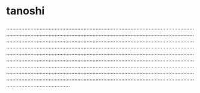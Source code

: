 # tanoshi

......................................................................................................................................................................................................................................................................................................................................................................................................................................................................................................................................................................................................................................................................................................................................................................................................................................................................................................................................................................................................................................................................................................................................................................................................
